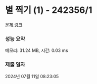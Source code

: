 # 별 찍기 (1) - 242356/1 

[문제 링크](https://level.goorm.io/exam/242356/%EB%B3%84-%EC%B0%8D%EA%B8%B0-1/quiz/1) 

### 성능 요약

메모리: 31.24 MB, 시간: 0.03 ms

### 제출 일자

2024년 07월 11일 08:23:05


